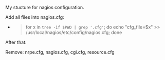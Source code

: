 My stucture for nagios configuration.

Add all files into nagios.cfg:

* > for x in `tree -if $PWD | grep '.cfg'`; do echo "cfg_file=$x" >> /usr/local/nagios/etc/config/nagios.cfg; done

After that:

Remove: nrpe.cfg, nagios.cfg, cgi.cfg, resource.cfg
